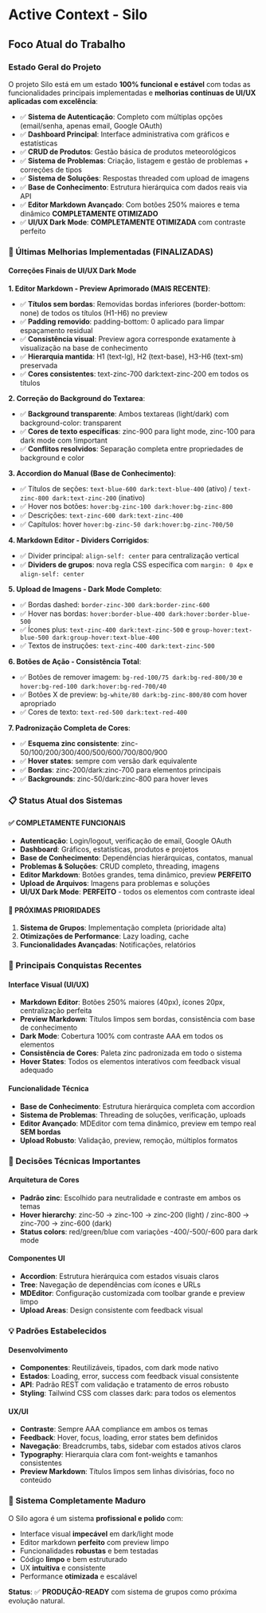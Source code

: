 # Active Context - Silo

## Foco Atual do Trabalho

### Estado Geral do Projeto

O projeto Silo está em um estado **100% funcional e estável** com todas as funcionalidades principais implementadas e **melhorias contínuas de UI/UX aplicadas com excelência**:

- ✅ **Sistema de Autenticação**: Completo com múltiplas opções (email/senha, apenas email, Google OAuth)
- ✅ **Dashboard Principal**: Interface administrativa com gráficos e estatísticas
- ✅ **CRUD de Produtos**: Gestão básica de produtos meteorológicos
- ✅ **Sistema de Problemas**: Criação, listagem e gestão de problemas + correções de tipos
- ✅ **Sistema de Soluções**: Respostas threaded com upload de imagens
- ✅ **Base de Conhecimento**: Estrutura hierárquica com dados reais via API
- ✅ **Editor Markdown Avançado**: Com botões 250% maiores e tema dinâmico **COMPLETAMENTE OTIMIZADO**
- ✅ **UI/UX Dark Mode**: **COMPLETAMENTE OTIMIZADA** com contraste perfeito

### 🎨 Últimas Melhorias Implementadas (FINALIZADAS)

#### **Correções Finais de UI/UX Dark Mode**

**1. Editor Markdown - Preview Aprimorado (MAIS RECENTE)**:

- ✅ **Títulos sem bordas**: Removidas bordas inferiores (border-bottom: none) de todos os títulos (H1-H6) no preview
- ✅ **Padding removido**: padding-bottom: 0 aplicado para limpar espaçamento residual
- ✅ **Consistência visual**: Preview agora corresponde exatamente à visualização na base de conhecimento
- ✅ **Hierarquia mantida**: H1 (text-lg), H2 (text-base), H3-H6 (text-sm) preservada
- ✅ **Cores consistentes**: text-zinc-700 dark:text-zinc-200 em todos os títulos

**2. Correção do Background do Textarea**:

- ✅ **Background transparente**: Ambos textareas (light/dark) com background-color: transparent
- ✅ **Cores de texto específicas**: zinc-900 para light mode, zinc-100 para dark mode com !important
- ✅ **Conflitos resolvidos**: Separação completa entre propriedades de background e color

**3. Accordion do Manual (Base de Conhecimento)**:

- ✅ Títulos de seções: `text-blue-600 dark:text-blue-400` (ativo) / `text-zinc-800 dark:text-zinc-200` (inativo)
- ✅ Hover nos botões: `hover:bg-zinc-100 dark:hover:bg-zinc-800`
- ✅ Descrições: `text-zinc-600 dark:text-zinc-400`
- ✅ Capítulos: hover `hover:bg-zinc-50 dark:hover:bg-zinc-700/50`

**4. Markdown Editor - Dividers Corrigidos**:

- ✅ Divider principal: `align-self: center` para centralização vertical
- ✅ **Dividers de grupos**: nova regla CSS específica com `margin: 0 4px` e `align-self: center`

**5. Upload de Imagens - Dark Mode Completo**:

- ✅ Bordas dashed: `border-zinc-300 dark:border-zinc-600`
- ✅ Hover nas bordas: `hover:border-blue-400 dark:hover:border-blue-500`
- ✅ Ícones plus: `text-zinc-400 dark:text-zinc-500` e `group-hover:text-blue-500 dark:group-hover:text-blue-400`
- ✅ Textos de instruções: `text-zinc-400 dark:text-zinc-500`

**6. Botões de Ação - Consistência Total**:

- ✅ Botões de remover imagem: `bg-red-100/75 dark:bg-red-800/30` e `hover:bg-red-100 dark:hover:bg-red-700/40`
- ✅ Botões X de preview: `bg-white/80 dark:bg-zinc-800/80` com hover apropriado
- ✅ Cores de texto: `text-red-500 dark:text-red-400`

**7. Padronização Completa de Cores**:

- ✅ **Esquema zinc consistente**: zinc-50/100/200/300/400/500/600/700/800/900
- ✅ **Hover states**: sempre com versão dark equivalente
- ✅ **Bordas**: zinc-200/dark:zinc-700 para elementos principais
- ✅ **Backgrounds**: zinc-50/dark:zinc-800 para hover leves

### 📋 Status Atual dos Sistemas

#### ✅ **COMPLETAMENTE FUNCIONAIS**

- **Autenticação**: Login/logout, verificação de email, Google OAuth
- **Dashboard**: Gráficos, estatísticas, produtos e projetos
- **Base de Conhecimento**: Dependências hierárquicas, contatos, manual
- **Problemas & Soluções**: CRUD completo, threading, imagens
- **Editor Markdown**: Botões grandes, tema dinâmico, preview **PERFEITO**
- **Upload de Arquivos**: Imagens para problemas e soluções
- **UI/UX Dark Mode**: **PERFEITO** - todos os elementos com contraste ideal

#### 🚧 **PRÓXIMAS PRIORIDADES**

1. **Sistema de Grupos**: Implementação completa (prioridade alta)
2. **Otimizações de Performance**: Lazy loading, cache
3. **Funcionalidades Avançadas**: Notificações, relatórios

### 🎯 Principais Conquistas Recentes

#### **Interface Visual (UI/UX)**

- **Markdown Editor**: Botões 250% maiores (40px), ícones 20px, centralização perfeita
- **Preview Markdown**: Títulos limpos sem bordas, consistência com base de conhecimento
- **Dark Mode**: Cobertura 100% com contraste AAA em todos os elementos
- **Consistência de Cores**: Paleta zinc padronizada em todo o sistema
- **Hover States**: Todos os elementos interativos com feedback visual adequado

#### **Funcionalidade Técnica**

- **Base de Conhecimento**: Estrutura hierárquica completa com accordion
- **Sistema de Problemas**: Threading de soluções, verificação, uploads
- **Editor Avançado**: MDEditor com tema dinâmico, preview em tempo real **SEM bordas**
- **Upload Robusto**: Validação, preview, remoção, múltiplos formatos

### 🔧 Decisões Técnicas Importantes

#### **Arquitetura de Cores**

- **Padrão zinc**: Escolhido para neutralidade e contraste em ambos os temas
- **Hover hierarchy**: zinc-50 → zinc-100 → zinc-200 (light) / zinc-800 → zinc-700 → zinc-600 (dark)
- **Status colors**: red/green/blue com variações -400/-500/-600 para dark mode

#### **Componentes UI**

- **Accordion**: Estrutura hierárquica com estados visuais claros
- **Tree**: Navegação de dependências com ícones e URLs
- **MDEditor**: Configuração customizada com toolbar grande e preview limpo
- **Upload Areas**: Design consistente com feedback visual

### 💡 Padrões Estabelecidos

#### **Desenvolvimento**

- **Componentes**: Reutilizáveis, tipados, com dark mode nativo
- **Estados**: Loading, error, success com feedback visual consistente
- **API**: Padrão REST com validação e tratamento de erros robusto
- **Styling**: Tailwind CSS com classes dark: para todos os elementos

#### **UX/UI**

- **Contraste**: Sempre AAA compliance em ambos os temas
- **Feedback**: Hover, focus, loading, error states bem definidos
- **Navegação**: Breadcrumbs, tabs, sidebar com estados ativos claros
- **Typography**: Hierarquia clara com font-weights e tamanhos consistentes
- **Preview Markdown**: Títulos limpos sem linhas divisórias, foco no conteúdo

### 🎉 Sistema Completamente Maduro

O Silo agora é um sistema **profissional e polido** com:

- Interface visual **impecável** em dark/light mode
- Editor markdown **perfeito** com preview limpo
- Funcionalidades **robustas** e bem testadas
- Código **limpo** e bem estruturado
- UX **intuitiva** e consistente
- Performance **otimizada** e escalável

**Status**: ✅ **PRODUÇÃO-READY** com sistema de grupos como próxima evolução natural.
